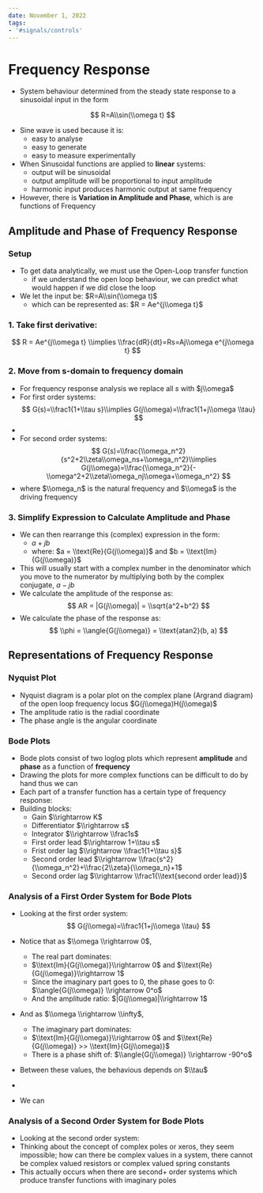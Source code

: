 ```yaml
---
date: November 1, 2022
tags:
- '#signals/controls'
---
```


# Frequency Response

- System behaviour determined from the steady state response to a sinusoidal input in the form

$$
R=A\\sin(\\omega t)
$$

- Sine wave is used because it is:
  - easy to analyse
  - easy to generate
  - easy to measure experimentally
- When Sinusoidal functions are applied to __linear__ systems:
  - output will be sinusoidal
  - output amplitude will be proportional to input amplitude
  - harmonic input produces harmonic output at same frequency
- However, there is __Variation in Amplitude and Phase__, which is are functions of Frequency

## Amplitude and Phase of Frequency Response

### Setup

- To get data analytically, we must use the Open-Loop transfer function
  - if we understand the open loop behaviour, we can predict what would happen if we did close the loop
- We let the input be: $R=A\\sin(\\omega t)$
  - which can be represented as: $R = Ae^{j\\omega t}$

### 1. Take first derivative:

$$
R = Ae^{j\\omega t} \\implies \\frac{dR}{dt}=Rs=Aj\\omega e^{j\\omega t}
$$

### 2. Move from s-domain to frequency domain

- For frequency response analysis we replace all $s$ with $j\\omega$
- For first order systems:
  $$
  G(s)=\\frac1{1+\\tau s}\\implies G(j\\omega)=\\frac1{1+j\\omega \\tau}
  $$
-
- For second order systems:
  $$
  G(s)=\\frac{\\omega_n^2}{s^2+2\\zeta\\omega_ns+\\omega_n^2}\\implies G(j\\omega)=\\frac{\\omega_n^2}{-\\omega^2+2\\zeta\\omega_nj\\omega+\\omega_n^2}
  $$
- where $\\omega_n$ is the natural frequency and $\\omega$ is the driving frequency

### 3. Simplify Expression to Calculate Amplitude and Phase

- We can then rearrange this (complex) expression in the form:
  - $a+jb$
  - where: $a = \\text{Re}{G(j\\omega)}$ and $b = \\text{Im}{G(j\\omega)}$
- This will usually start with a complex number in the denominator which you move to the numerator by multiplying both by the complex conjugate, $a-jb$
- We calculate the amplitude of the response as:
  $$
  AR = |G(j\\omega)| = \\sqrt{a^2+b^2}
  $$
- We calculate the phase of the response as:
  $$
  \\phi = \\angle{G(j\\omega)} = \\text{atan2}(b, a)
  $$

## Representations of Frequency Response

### Nyquist Plot

- Nyquist diagram is a polar plot on the complex plane (Argrand diagram) of the open loop frequency locus $G(j\\omega)H(j\\omega)$
- The amplitude ratio is the radial coordinate
- The phase angle is the angular coordinate

### Bode Plots

- Bode plots consist of two loglog plots which represent __amplitude__ and __phase__ as a function of __frequency__
- Drawing the plots for more complex functions can be difficult to do by hand thus we can
- Each part of a transfer function has a certain type of frequency response:
- Building blocks:
  - Gain $\\rightarrow K$
  - Differentiator $\\rightarrow s$
  - Integrator $\\rightarrow \\frac1s$
  - First order lead $\\rightarrow 1+\\tau s$
  - Frist order lag $\\rightarrow \\frac1{1+\\tau s}$
  - Second order lead $\\rightarrow \\frac{s^2}{\\omega_n^2}+\\frac{2\\zeta}{\\omega_n}+1$
  - Second order lag $\\rightarrow \\frac1{\\text{second order lead}}$

### Analysis of a First Order System for Bode Plots

- Looking at the first order system:
  $$
  G(j\\omega)=\\frac1{1+j\\omega \\tau}
  $$

- Notice that as $\\omega \\rightarrow 0$,

  - The real part dominates:
  - $\\text{Im}{G(j\\omega)}\\rightarrow 0$ and $\\text{Re}{G(j\\omega)}\\rightarrow 1$
  - Since the imaginary part goes to 0, the phase goes to 0: $\\angle{G(j\\omega)} \\rightarrow 0^o$
  - And the amplitude ratio: $|G(j\\omega)|\\rightarrow 1$

- And as $\\omega \\rightarrow \\infty$,

  - The imaginary part dominates:
  - $\\text{Im}{G(j\\omega)}\\rightarrow 0$ and $\\text{Re}{G(j\\omega)} >> \\text{Im}{G(j\\omega)}$
  - There is a phase shift of: $\\angle{G(j\\omega)} \\rightarrow -90^o$

- Between these values, the behavious depends on $\\tau$

-

- We can

### Analysis of a Second Order System for Bode Plots

- Looking at the second order system:
- Thinking about the concept of complex poles or xeros, they seem impossible; how can there be complex values in a system, there cannot be complex valued resistors or complex valued spring constants
- This actually occurs when there are second+ order systems which produce transfer functions with imaginary poles